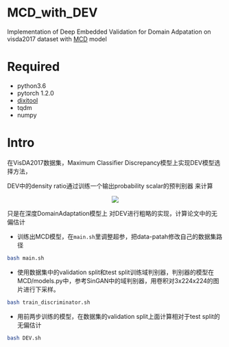 # MCD_with_DEV
Implementation of Deep Embedded Validation for Domain Adpatation on visda2017 dataset with [MCD](https://github.com/mil-tokyo/MCD_DA) model

# Required
- python3.6
- pytorch 1.2.0
- [dixitool](github.com/chen-dixi/dixitool)
- tqdm
- numpy

# Intro

在VisDA2017数据集，Maximum Classifier Discrepancy模型上实现DEV模型选择方法，

DEV中的density ratio通过训练一个输出probability scalar的预判别器 来计算
<div align=center>
    <img src="https://cdn.mathpix.com/snip/images/1S5h9K6rNdKFVFo0-jksSq4unHdsKVls2F_-KtSDMnA.original.fullsize.png" />
</div>

只是在深度DomainAdaptation模型上 对DEV进行粗略的实现，计算论文中的无偏估计
- 训练出MCD模型，在`main.sh`里调整超参，把data-patah修改自己的数据集路径
```bash
bash main.sh
```

- 使用数据集中的validation split和test split训练域判别器，判别器的模型在MCD/models.py中，参考SinGAN中的域判别器，用卷积对3x224x224的图片进行下采样。
```bash
bash train_discriminator.sh
```

- 用前两步训练的模型，在数据集的validation split上面计算相对于test split的无偏估计
```bash
bash DEV.sh
```


